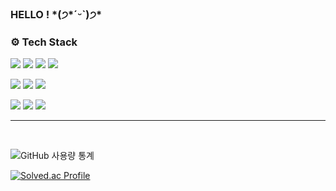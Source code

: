 <h3> HELLO ! *(੭*ˊᵕˋ)੭* </h3>

<h3> ⚙️ Tech Stack </h3>
<p>
<img src="https://img.shields.io/badge/React-61DAFB?style=flat-square&logo=React&logoColor=black"/></a>
<img src="https://img.shields.io/badge/React Native-1A8CD8?style=flat-square&logo=React&logoColor=white"/>
<img src="https://img.shields.io/badge/Next-black?style=flat-square&logo=next.js&logoColor=white"/></a>
<img src="https://img.shields.io/badge/Vue-%2335495e.svg?style=flat-square&logo=vuedotjs&logoColor=%234FC08D"/></a>
</p>
<p>
<img src="https://img.shields.io/badge/styled components-DB7093?style=flat-square&logo=styled-components&logoColor=white"/></a>
<img src="https://img.shields.io/badge/tailwind.css-%2338B2AC.svg?style=flat-square&logo=tailwind-css&logoColor=white"/></a>
<img src="https://img.shields.io/badge/Storybook-pink?style=flat-square&logo=Storybook&logoColor=white"/></a>
</p>
<p>
<img src="https://img.shields.io/badge/Node.js-339933?style=flat-square&logo=Node.js&logoColor=white"/>
<img src="https://img.shields.io/badge/MySQL-4479A1?style=flat-square&logo=MySQL&logoColor=white"/>
<img src="https://img.shields.io/badge/MongoDB-47A248?style=flat-square&logo=MongoDB&logoColor=white"/>
</p>

---

<br>

![GitHub 사용량 통계](https://github-readme-stats.vercel.app/api?username=ming0o&hide=contribs,issues&theme=omni)
<br>

[![Solved.ac Profile](http://mazassumnida.wtf/api/v2/generate_badge?boj=ming0o)](https://solved.ac/ming0o/)

